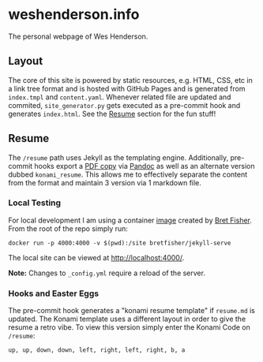 # weshenderson.info
The personal webpage of Wes Henderson.

## Layout
The core of this site is powered by static resources, e.g. HTML, CSS, etc in a link tree format and is hosted with GitHub Pages and is generated from `index.tmpl` and `content.yaml`. Whenever related file are updated and commited, `site_generator.py` gets executed as a pre-commit hook and generates `index.html`. See the [Resume](#Resume) section for the fun stuff!

## Resume
The `/resume` path uses Jekyll as the templating engine. Additionally, pre-commit hooks export a [PDF copy](https://weshenderson.info/docs/resume.pdf) via [Pandoc](https://pandoc.org) as well as an alternate version dubbed `konami_resume`. This allows me to effectively separate the content from the format and maintain 3 version via 1 markdown file.

### Local Testing
For local development I am using a container [image](https://hub.docker.com/r/bretfisher/jekyll-serve) created by [Bret Fisher](https://github.com/BretFisher). From the root of the repo simply run:

```
docker run -p 4000:4000 -v $(pwd):/site bretfisher/jekyll-serve
```

The local site can be viewed at [http://localhost:4000/](http://localhost:4000/).

**Note:** Changes to `_config.yml` require a reload of the server.

### Hooks and Easter Eggs

The pre-commit hook generates a "konami resume template" if `resume.md` is updated. The Konami template uses a different layout in order to give the resume a retro vibe. To view this version simply enter the Konami Code on `/resume`:

```
up, up, down, down, left, right, left, right, b, a
```
